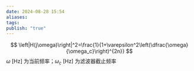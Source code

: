 ```yaml
---
date: 2024-08-28 15:54
aliases: 
tags: 
publish: "true"
---
```

$$
\left|H(j\omega)\right|^2=\frac{1}{1+\varepsilon^2\left(\dfrac{\omega}{\omega_c}\right)^{2n}}
$$
$\omega ~ \left[ \mathrm{Hz} \right]$ 为当前频率；$\omega_{c}~ \left[ \mathrm{Hz} \right]$ 为滤波器截止频率 